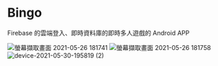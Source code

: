 # Bingo


Firebase 的雲端登入、即時資料庫的即時多人遊戲的 Android APP  

![螢幕擷取畫面 2021-05-26 181741](https://user-images.githubusercontent.com/44021177/119649454-3c69db00-be55-11eb-9096-dac23cccf939.jpg)  ![螢幕擷取畫面 2021-05-26 181758](https://user-images.githubusercontent.com/44021177/119649458-3d027180-be55-11eb-974e-804293109e94.jpg) ![device-2021-05-30-195819 (2)](https://user-images.githubusercontent.com/44021177/120103347-c087cf80-c181-11eb-8ded-2d60b07958ab.png)


